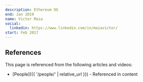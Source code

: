 ```yaml
---
description: Ethereum OG
end: Jan 2019
name: Victor Maia
social:
  linkedin: https://www.linkedin.com/in/maiavictor/
start: Feb 2017
---
```


## References

This page is referenced from the following articles and videos:

- [People]({{ '/people/' | relative_url }}) - Referenced in content